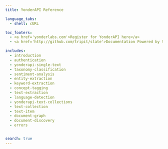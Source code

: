 ```yaml
---
title: YonderAPI Reference

language_tabs:
  - shell: cURL

toc_footers:
  - <a href='yonderlabs.com'>Register for YonderAPI here</a>
  - <a href='http://github.com/tripit/slate'>Documentation Powered by Slate</a>

includes:
  - introduction
  - authentication
  - yonderapi-single-text
  - taxonomy-classification
  - sentiment-analysis
  - entity-extraction
  - keyword-extraction
  - concept-tagging
  - text-extraction
  - language-detection
  - yonderapi-text-collections
  - text-collection
  - text-item
  - document-graph
  - document-discovery
  - errors


search: true
---
```


